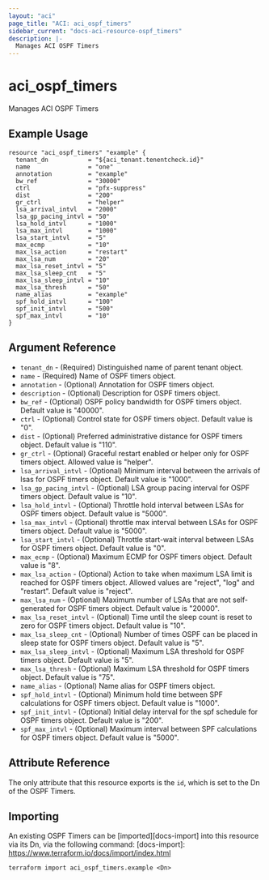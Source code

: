 ```yaml
---
layout: "aci"
page_title: "ACI: aci_ospf_timers"
sidebar_current: "docs-aci-resource-ospf_timers"
description: |-
  Manages ACI OSPF Timers
---
```


# aci_ospf_timers #
Manages ACI OSPF Timers

## Example Usage ##

```hcl
resource "aci_ospf_timers" "example" {
  tenant_dn           = "${aci_tenant.tenentcheck.id}"
  name                = "one"
  annotation          = "example"
  bw_ref              = "30000"
  ctrl                = "pfx-suppress"
  dist                = "200"
  gr_ctrl             = "helper"
  lsa_arrival_intvl   = "2000"
  lsa_gp_pacing_intvl = "50"
  lsa_hold_intvl      = "1000"
  lsa_max_intvl       = "1000"
  lsa_start_intvl     = "5"
  max_ecmp            = "10"
  max_lsa_action      = "restart"
  max_lsa_num         = "20"
  max_lsa_reset_intvl = "5"
  max_lsa_sleep_cnt   = "5"
  max_lsa_sleep_intvl = "10"
  max_lsa_thresh      = "50"
  name_alias          = "example"
  spf_hold_intvl      = "100"
  spf_init_intvl      = "500"
  spf_max_intvl       = "10"
}
```


## Argument Reference ##

* `tenant_dn` - (Required) Distinguished name of parent tenant object.
* `name` - (Required) Name of OSPF timers object.
* `annotation` - (Optional) Annotation for OSPF timers object.
* `description` - (Optional) Description for OSPF timers object.
* `bw_ref` - (Optional) OSPF policy bandwidth for OSPF timers object. Default value is "40000".
* `ctrl` - (Optional) Control state for OSPF timers object. Default value is "0".
* `dist` - (Optional) Preferred administrative distance for OSPF timers object. Default value is "110".
* `gr_ctrl` - (Optional) Graceful restart enabled or helper only for OSPF timers object. Allowed value is "helper". 
* `lsa_arrival_intvl` - (Optional) Minimum interval between the arrivals of lsas for OSPF timers object. Default value is "1000".
* `lsa_gp_pacing_intvl` - (Optional) LSA group pacing interval for OSPF timers object. Default value is "10".
* `lsa_hold_intvl` - (Optional) Throttle hold interval between LSAs for OSPF timers object. Default value is "5000".
* `lsa_max_intvl` - (Optional) throttle max interval between LSAs for OSPF timers object. Default value is "5000".
* `lsa_start_intvl` - (Optional) Throttle start-wait interval between LSAs for OSPF timers object. Default value is "0".
* `max_ecmp` - (Optional) Maximum ECMP for OSPF timers object. Default value is "8".
* `max_lsa_action` - (Optional) Action to take when maximum LSA limit is reached for OSPF timers object. Allowed values are "reject", "log" and "restart". Default value is "reject".
* `max_lsa_num` - (Optional) Maximum number of LSAs that are not self-generated for OSPF timers object. Default value is "20000".
* `max_lsa_reset_intvl` - (Optional) Time until the sleep count is reset to zero for OSPF timers object. Default value is "10".
* `max_lsa_sleep_cnt` - (Optional) Number of times OSPF can be placed in sleep state for OSPF timers object. Default value is "5".
* `max_lsa_sleep_intvl` - (Optional) Maximum LSA threshold for OSPF timers object. Default value is "5".
* `max_lsa_thresh` - (Optional) Maximum LSA threshold for OSPF timers object. Default value is "75".
* `name_alias` - (Optional) Name alias for OSPF timers object.
* `spf_hold_intvl` - (Optional) Minimum hold time between SPF calculations for OSPF timers object. Default value is "1000".
* `spf_init_intvl` - (Optional) Initial delay interval for the spf schedule for OSPF timers object. Default value is "200".
* `spf_max_intvl` - (Optional) Maximum interval between SPF calculations for OSPF timers object. Default value is "5000".



## Attribute Reference

The only attribute that this resource exports is the `id`, which is set to the
Dn of the OSPF Timers.

## Importing ##

An existing OSPF Timers can be [imported][docs-import] into this resource via its Dn, via the following command:
[docs-import]: https://www.terraform.io/docs/import/index.html


```
terraform import aci_ospf_timers.example <Dn>
```
